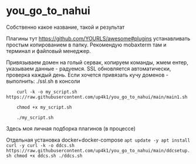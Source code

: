 # you_go_to_nahui
Собственно какое название, такой и результат

Плагины тут https://github.com/YOURLS/awesome#plugins устанавливать простым копированием в папку. Рекомендую mobaxterm там и терминал и файловый менеджер.


Привязываем домен на голый сервак, копируем команды, жмем ентер, указываем данные - радуемся. SSL обновляется автоматически, проверка каждый день. 
Если хочется привязать кучу доменов - выполнить: ./ssl.sh в консоли 

        curl -k -o my_script.sh https://raw.githubusercontent.com/up4k1/you_go_to_nahui/main/main1.sh

        chmod +x my_script.sh

        ./my_script.sh



Здесь моя личная подборка плагинов (в процессе)




Отдельная установка docker+docker-compose 
`apt update -y
apt install curl -y
curl -k -o ddcs.sh https://raw.githubusercontent.com/up4k1/you_go_to_nahui/main/ddcsetup.sh
chmod +x ddcs.sh
./ddcs.sh`
